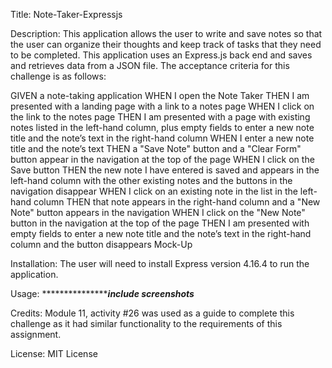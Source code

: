 Title: 
Note-Taker-Expressjs

Description: 
This application allows the user to write and save notes so that the user can organize their thoughts and keep track of tasks that they need to be completed. This application uses an Express.js back end and saves and retrieves data from a JSON file. The acceptance criteria for this challenge is as follows: 

GIVEN a note-taking application
WHEN I open the Note Taker
THEN I am presented with a landing page with a link to a notes page
WHEN I click on the link to the notes page
THEN I am presented with a page with existing notes listed in the left-hand column, plus empty fields to enter a new note title and the note’s text in the right-hand column
WHEN I enter a new note title and the note’s text
THEN a "Save Note" button and a "Clear Form" button appear in the navigation at the top of the page
WHEN I click on the Save button
THEN the new note I have entered is saved and appears in the left-hand column with the other existing notes and the buttons in the navigation disappear
WHEN I click on an existing note in the list in the left-hand column
THEN that note appears in the right-hand column and a "New Note" button appears in the navigation
WHEN I click on the "New Note" button in the navigation at the top of the page
THEN I am presented with empty fields to enter a new note title and the note’s text in the right-hand column and the button disappears
Mock-Up


Installation:
The user will need to install Express version 4.16.4 to run the application.


Usage:
******************************************include screenshots***************************

Credits:
Module 11, activity #26 was used as a guide to complete this challenge as it had similar functionality to the requirements of this assignment.


License:
MIT License
